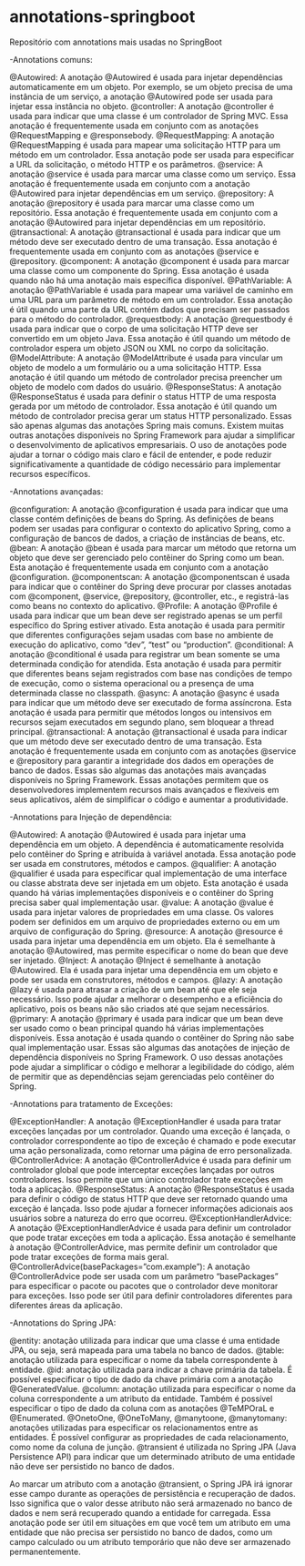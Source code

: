 # annotations-springboot
Repositório com annotations mais usadas no SpringBoot

-Annotations comuns:

@Autowired: A anotação @Autowired é usada para injetar dependências automaticamente em um objeto. Por exemplo, se um objeto precisa de uma instância de um serviço, a anotação @Autowired pode ser usada para injetar essa instância no objeto.
@controller: A anotação @controller é usada para indicar que uma classe é um controlador de Spring MVC. Essa anotação é frequentemente usada em conjunto com as anotações @RequestMapping e @responsebody.
@RequestMapping: A anotação @RequestMapping é usada para mapear uma solicitação HTTP para um método em um controlador. Essa anotação pode ser usada para especificar a URL da solicitação, o método HTTP e os parâmetros.
@service: A anotação @service é usada para marcar uma classe como um serviço. Essa anotação é frequentemente usada em conjunto com a anotação @Autowired para injetar dependências em um serviço.
@repository: A anotação @repository é usada para marcar uma classe como um repositório. Essa anotação é frequentemente usada em conjunto com a anotação @Autowired para injetar dependências em um repositório.
@transactional: A anotação @transactional é usada para indicar que um método deve ser executado dentro de uma transação. Essa anotação é frequentemente usada em conjunto com as anotações @service e @repository.
@component: A anotação @component é usada para marcar uma classe como um componente do Spring. Essa anotação é usada quando não há uma anotação mais específica disponível.
@PathVariable: A anotação @PathVariable é usada para mapear uma variável de caminho em uma URL para um parâmetro de método em um controlador. Essa anotação é útil quando uma parte da URL contém dados que precisam ser passados para o método do controlador.
@requestbody: A anotação @requestbody é usada para indicar que o corpo de uma solicitação HTTP deve ser convertido em um objeto Java. Essa anotação é útil quando um método de controlador espera um objeto JSON ou XML no corpo da solicitação.
@ModelAttribute: A anotação @ModelAttribute é usada para vincular um objeto de modelo a um formulário ou a uma solicitação HTTP. Essa anotação é útil quando um método de controlador precisa preencher um objeto de modelo com dados do usuário.
@ResponseStatus: A anotação @ResponseStatus é usada para definir o status HTTP de uma resposta gerada por um método de controlador. Essa anotação é útil quando um método de controlador precisa gerar um status HTTP personalizado.
Essas são apenas algumas das anotações Spring mais comuns. Existem muitas outras anotações disponíveis no Spring Framework para ajudar a simplificar o desenvolvimento de aplicativos empresariais. O uso de anotações pode ajudar a tornar o código mais claro e fácil de entender, e pode reduzir significativamente a quantidade de código necessário para implementar recursos específicos.

-Annotations avançadas:

@configuration: A anotação @configuration é usada para indicar que uma classe contém definições de beans do Spring. As definições de beans podem ser usadas para configurar o contexto do aplicativo Spring, como a configuração de bancos de dados, a criação de instâncias de beans, etc.
@bean: A anotação @bean é usada para marcar um método que retorna um objeto que deve ser gerenciado pelo contêiner do Spring como um bean. Esta anotação é frequentemente usada em conjunto com a anotação @configuration.
@componentscan: A anotação @componentscan é usada para indicar que o contêiner do Spring deve procurar por classes anotadas com @component, @service, @repository, @controller, etc., e registrá-las como beans no contexto do aplicativo.
@Profile: A anotação @Profile é usada para indicar que um bean deve ser registrado apenas se um perfil específico do Spring estiver ativado. Esta anotação é usada para permitir que diferentes configurações sejam usadas com base no ambiente de execução do aplicativo, como “dev”, “test” ou “production”.
@conditional: A anotação @conditional é usada para registrar um bean somente se uma determinada condição for atendida. Esta anotação é usada para permitir que diferentes beans sejam registrados com base nas condições de tempo de execução, como o sistema operacional ou a presença de uma determinada classe no classpath.
@async: A anotação @async é usada para indicar que um método deve ser executado de forma assíncrona. Esta anotação é usada para permitir que métodos longos ou intensivos em recursos sejam executados em segundo plano, sem bloquear a thread principal.
@transactional: A anotação @transactional é usada para indicar que um método deve ser executado dentro de uma transação. Esta anotação é frequentemente usada em conjunto com as anotações @service e @repository para garantir a integridade dos dados em operações de banco de dados.
Essas são algumas das anotações mais avançadas disponíveis no Spring Framework. Essas anotações permitem que os desenvolvedores implementem recursos mais avançados e flexíveis em seus aplicativos, além de simplificar o código e aumentar a produtividade.

-Annotations para Injeção de dependência:

@Autowired: A anotação @Autowired é usada para injetar uma dependência em um objeto. A dependência é automaticamente resolvida pelo contêiner do Spring e atribuída à variável anotada. Essa anotação pode ser usada em construtores, métodos e campos.
@qualifier: A anotação @qualifier é usada para especificar qual implementação de uma interface ou classe abstrata deve ser injetada em um objeto. Esta anotação é usada quando há várias implementações disponíveis e o contêiner do Spring precisa saber qual implementação usar.
@value: A anotação @value é usada para injetar valores de propriedades em uma classe. Os valores podem ser definidos em um arquivo de propriedades externo ou em um arquivo de configuração do Spring.
@resource: A anotação @resource é usada para injetar uma dependência em um objeto. Ela é semelhante à anotação @Autowired, mas permite especificar o nome do bean que deve ser injetado.
@Inject: A anotação @Inject é semelhante à anotação @Autowired. Ela é usada para injetar uma dependência em um objeto e pode ser usada em construtores, métodos e campos.
@lazy: A anotação @lazy é usada para atrasar a criação de um bean até que ele seja necessário. Isso pode ajudar a melhorar o desempenho e a eficiência do aplicativo, pois os beans não são criados até que sejam necessários.
@primary: A anotação @primary é usada para indicar que um bean deve ser usado como o bean principal quando há várias implementações disponíveis. Essa anotação é usada quando o contêiner do Spring não sabe qual implementação usar.
Essas são algumas das anotações de injeção de dependência disponíveis no Spring Framework. O uso dessas anotações pode ajudar a simplificar o código e melhorar a legibilidade do código, além de permitir que as dependências sejam gerenciadas pelo contêiner do Spring.

-Annotations para tratamento de Exceções:

@ExceptionHandler: A anotação @ExceptionHandler é usada para tratar exceções lançadas por um controlador. Quando uma exceção é lançada, o controlador correspondente ao tipo de exceção é chamado e pode executar uma ação personalizada, como retornar uma página de erro personalizada.
@ControllerAdvice: A anotação @ControllerAdvice é usada para definir um controlador global que pode interceptar exceções lançadas por outros controladores. Isso permite que um único controlador trate exceções em toda a aplicação.
@ResponseStatus: A anotação @ResponseStatus é usada para definir o código de status HTTP que deve ser retornado quando uma exceção é lançada. Isso pode ajudar a fornecer informações adicionais aos usuários sobre a natureza do erro que ocorreu.
@ExceptionHandlerAdvice: A anotação @ExceptionHandlerAdvice é usada para definir um controlador que pode tratar exceções em toda a aplicação. Essa anotação é semelhante à anotação @ControllerAdvice, mas permite definir um controlador que pode tratar exceções de forma mais geral.
@ControllerAdvice(basePackages=”com.example”): A anotação @ControllerAdvice pode ser usada com um parâmetro “basePackages” para especificar o pacote ou pacotes que o controlador deve monitorar para exceções. Isso pode ser útil para definir controladores diferentes para diferentes áreas da aplicação.

-Annotations do Spring JPA:

@entity: anotação utilizada para indicar que uma classe é uma entidade JPA, ou seja, será mapeada para uma tabela no banco de dados.
@table: anotação utilizada para especificar o nome da tabela correspondente à entidade.
@id: anotação utilizada para indicar a chave primária da tabela. É possível especificar o tipo de dado da chave primária com a anotação @GeneratedValue.
@column: anotação utilizada para especificar o nome da coluna correspondente a um atributo da entidade. Também é possível especificar o tipo de dado da coluna com as anotações @TeMPOraL e @Enumerated.
@OnetoOne, @OneToMany, @manytoone, @manytomany: anotações utilizadas para especificar os relacionamentos entre as entidades. É possível configurar as propriedades de cada relacionamento, como nome da coluna de junção.
@transient é utilizada no Spring JPA (Java Persistence API) para indicar que um determinado atributo de uma entidade não deve ser persistido no banco de dados.

Ao marcar um atributo com a anotação @transient, o Spring JPA irá ignorar esse campo durante as operações de persistência e recuperação de dados. Isso significa que o valor desse atributo não será armazenado no banco de dados e nem será recuperado quando a entidade for carregada.
Essa anotação pode ser útil em situações em que você tem um atributo em uma entidade que não precisa ser persistido no banco de dados, como um campo calculado ou um atributo temporário que não deve ser armazenado permanentemente.


